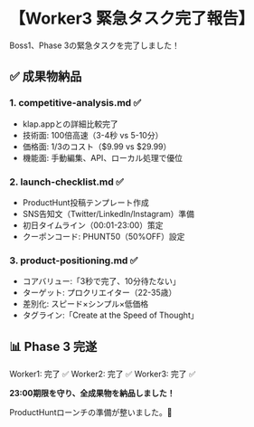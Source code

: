 # 【Worker3 緊急タスク完了報告】

Boss1、Phase 3の緊急タスクを完了しました！

## ✅ 成果物納品

### 1. competitive-analysis.md ✅
- klap.appとの詳細比較完了
- 技術面: 100倍高速（3-4秒 vs 5-10分）
- 価格面: 1/3のコスト（$9.99 vs $29.99）
- 機能面: 手動編集、API、ローカル処理で優位

### 2. launch-checklist.md ✅
- ProductHunt投稿テンプレート作成
- SNS告知文（Twitter/LinkedIn/Instagram）準備
- 初日タイムライン（00:01-23:00）策定
- クーポンコード: PHUNT50（50%OFF）設定

### 3. product-positioning.md ✅
- コアバリュー:「3秒で完了、10分待たない」
- ターゲット: プロクリエイター（22-35歳）
- 差別化: スピード×シンプル×低価格
- タグライン:「Create at the Speed of Thought」

## 📊 Phase 3 完遂

Worker1: 完了 ✅
Worker2: 完了 ✅
Worker3: 完了 ✅

**23:00期限を守り、全成果物を納品しました！**

ProductHuntローンチの準備が整いました。🚀